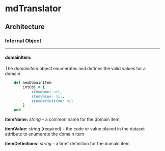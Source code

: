 # mdTranslator

## Architecture

### Internal Object
---
#### domainItem:

The *domainItem* object enumerates and defines the valid values for a domain.

````ruby
    def newDomainItem
        intObj = {
            itemName: nil,
            itemValue: nil,
            itemDefinition: nil
        }
    end
````

__itemName:__ *string* - a common name for the domain item

__itemValue:__ *string* (required) - the code or value placed in the dataset attribute to enumerate the domain item

__itemDefinitions:__ *string* - a brief definition for the domain item
